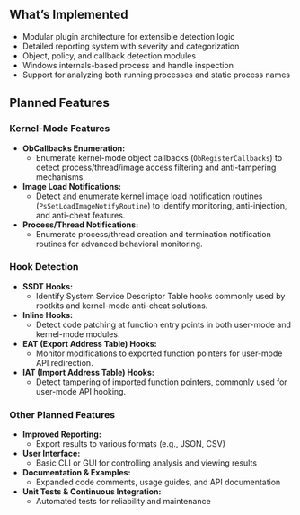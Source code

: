 ## What’s Implemented

- Modular plugin architecture for extensible detection logic
- Detailed reporting system with severity and categorization
- Object, policy, and callback detection modules
- Windows internals-based process and handle inspection
- Support for analyzing both running processes and static process names

## Planned Features

### Kernel-Mode Features

- **ObCallbacks Enumeration:**  
  - Enumerate kernel-mode object callbacks (`ObRegisterCallbacks`) to detect process/thread/image access filtering and anti-tampering mechanisms.
- **Image Load Notifications:**  
  - Detect and enumerate kernel image load notification routines (`PsSetLoadImageNotifyRoutine`) to identify monitoring, anti-injection, and anti-cheat features.
- **Process/Thread Notifications:**  
  - Enumerate process/thread creation and termination notification routines for advanced behavioral monitoring.

### Hook Detection

- **SSDT Hooks:**  
  - Identify System Service Descriptor Table hooks commonly used by rootkits and kernel-mode anti-cheat solutions.
- **Inline Hooks:**  
  - Detect code patching at function entry points in both user-mode and kernel-mode modules.
- **EAT (Export Address Table) Hooks:**  
  - Monitor modifications to exported function pointers for user-mode API redirection.
- **IAT (Import Address Table) Hooks:**  
  - Detect tampering of imported function pointers, commonly used for user-mode API hooking.

### Other Planned Features

- **Improved Reporting:**  
  - Export results to various formats (e.g., JSON, CSV)
- **User Interface:**  
  - Basic CLI or GUI for controlling analysis and viewing results
- **Documentation & Examples:**  
  - Expanded code comments, usage guides, and API documentation
- **Unit Tests & Continuous Integration:**  
  - Automated tests for reliability and maintenance
